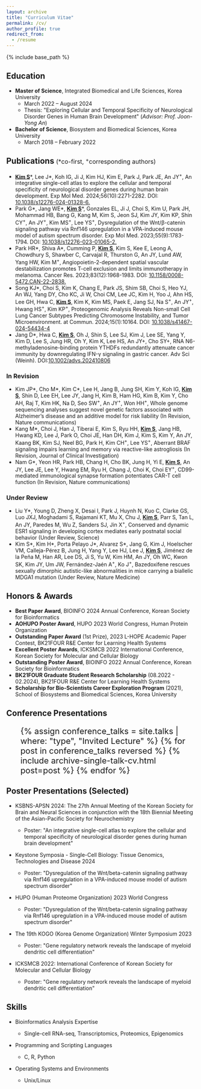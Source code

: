 ```yaml
---
layout: archive
title: "Curriculum Vitae"
permalink: /cv/
author_profile: true
redirect_from:
  - /resume
---
```


{% include base_path %}

## Education
* **Master of Science**, Integrated Biomedical and Life Sciences, Korea University
  * March 2022 – August 2024
  * Thesis: "Exploring Cellular and Temporal Specificity of Neurological Disorder Genes in Human Brain Development" (*Advisor: Prof. Joon-Yong An*)
* **Bachelor of Science**, Biosystem and Biomedical Sciences, Korea University
  * March 2018 – February 2022


## Publications <span style="font-size: 16px; font-weight: normal;">(*co-first, <sup>+</sup>corresponding authors)</span>

* **<u>Kim S</u>**\*, Lee J\*, Koh IG, Ji J, Kim HJ, Kim E, Park J, Park JE, An JY<sup>+</sup>, An integrative single-cell atlas to explore the cellular and temporal specificity of neurological disorder genes during human brain development. Exp Mol Med. 2024;56(10):2271-2282. DOI: [10.1038/s12276-024-01328-6.](https://www.nature.com/articles/s12276-024-01328-6)
* Park G\*, Jang WE\*, **<u>Kim S</u>**\*, Gonzales EL, Ji J, Choi S, Kim U, Park JH, Mohammad HB, Bang G, Kang M, Kim S, Jeon SJ, Kim JY, Kim KP, Shin CY<sup>+</sup>, An JY<sup>+</sup>, Kim MS<sup>+</sup>, Lee YS<sup>+</sup>, Dysregulation of the Wnt/β-catenin signaling pathway via Rnf146 upregulation in a VPA-induced mouse model of autism spectrum disorder. Exp Mol Med. 2023;55(9):1783-1794. DOI: [10.1038/s12276-023-01065-2.](https://www.nature.com/articles/s12276-023-01065-2)
* Park HR\*, Shiva A\*, Cumming P, **<u>Kim S</u>**, Kim S, Kee E, Leong A, Chowdhury S, Shawber C, Carvajal R, Thurston G, An JY, Lund AW, Yang HW, Kim M<sup>+</sup>, Angiopoietin-2-dependent spatial vascular destabilization promotes T-cell exclusion and limits immunotherapy in melanoma. Cancer Res. 2023;83(12):1968-1983. DOI: [10.1158/0008-5472.CAN-22-2838.](https://aacrjournals.org/cancerres/article/83/12/1968/727168/Angiopoietin-2-Dependent-Spatial-Vascular)
* Song KJ\*, Choi S, Kim K, Chang E, Park JS, Shim SB, Choi S, Heo YJ, An WJ, Yang DY, Cho KC, Ji W, Choi CM, Lee JC, Kim H, Yoo J, Ahn HS, Lee GH, Hwa C, **<u>Kim S</u>**, Kim K, Kim MS, Paek E, Jang SJ, Na S<sup>+</sup>, An JY<sup>+</sup>, Hwang HS<sup>+</sup>, Kim KP<sup>+</sup>, Proteogenomic Analysis Reveals Non-small Cell Lung Cancer Subtypes Predicting Chromosome Instability, and Tumor Microenvironment. at Commun. 2024;15(1):10164. DOI: [10.1038/s41467-024-54434-4](https://www.nature.com/articles/s41467-024-54434-4)
* Jang D\*, Hwa C, **<u>Kim S</u>**, Oh J, Shin S, Lee SJ, Kim J, Lee SE, Yang Y, Kim D, Lee S, Jung HR, Oh Y, Kim K, Lee HS, An JY+, Cho SY+, RNA N6-methyladenosine-binding protein YTHDFs redundantly attenuate cancer immunity by downregulating IFN-γ signaling in gastric cancer. Adv Sci (Weinh). DOI:[10.1002/advs.202410806](https://onlinelibrary.wiley.com/doi/full/10.1002/advs.202410806)

### In Revision
* Kim JP\*, Cho M\*, Kim C\*, Lee H, Jang B, Jung SH, Kim Y, Koh IG, **<u>Kim S</u>**, Shin D, Lee EH, Lee JY, Jang H, Kim B, Ham HG, Kim B, Kim Y, Cho AH, Raj T, Kim HK, Na D, Seo SW<sup>+</sup>, An JY<sup>+</sup>, Won HH<sup>+</sup>, Whole genome sequencing analyses suggest novel genetic factors associated with Alzheimer’s disease and an additive model for risk liability (In Revision, Nature communications)
* Kang M\*, Choi J, Han J, Tiberai E, Kim S, Ryu HH, **<u>Kim S</u>**, Jang HB, Hwang KD, Lee J, Park O, Choi JE, Han DH, Kim J, Kim S, Kim Y, An JY, Kaang BK, Kim SJ, Neel BG, Park H, Kim CH<sup>+</sup>, Lee YS<sup>+</sup>, Aberrant BRAF signaling impairs learning and memory via reactive-like astrogliosis (In Revision, Journal of Clinical Investigation)
* Nam G\*, Yeon HR, Park HB, Chang H, Cho BK, Jung H, Yi E, **<u>Kim S</u>**, An JY, Lee JE, Lee Y, Hwang EM, Ryu H, Chang J, Choi K, Choi EY<sup>+</sup>, CD99-mediated immunological synapse formation potentiates CAR-T cell function (In Revision, Nature communications)

### Under Review
* Liu Y\*, Young D, Zheng X, Desai I, Park J, Huynh N, Kuo C, Clarke GS, Luo JXJ, Moghadami S, Rajamani KT, Mu X, Chu J, **<u>Kim S</u>**, Parr S, Tan L, An JY, Paredes M, Wu Z, Sanders SJ, Jin X<sup>+</sup>, Conserved and dynamic ESR1 signaling in developing cortex mediates early postnatal social behavior (Under Review, Science)
* Kim S\*, Kim H\*, Porta Pelayo J\*, Alvarez S\*, Jang G, Kim J, Hoelscher VM, Calleja-Pérez B, Jung H, Yang Y, Lee HJ, Lee J, **<u>Kim S</u>**, Jiménez de la Peña M, Han AR, Lee DS, Ji S, Yu W, Kim HM, An JY, Oh WC, Kwon SK, Kim JY, Um JW, Fernández-Jaén A<sup>+</sup>, Ko J<sup>+</sup>, Bazedoxifene rescues sexually dimorphic autistic-like abnormalities in mice carrying a biallelic MDGA1 mutation (Under Review, Nature Medicine)


## Honors & Awards
* **Best Paper Award**, BIOINFO 2024 Annual Conference, Korean Society for Bioinformatics
* **AOHUPO Poster Award**, HUPO 2023 World Congress, Human Protein Organization
* **Outstanding Paper Award** (1st Prize), 2023 L-HOPE Academic Paper Contest, BK21FOUR R&E Center for Learning Health Systems  
* **Excellent Poster Awards**, ICKSMCB 2022 International Conference, Korean Society for Molecular and Cellular Biology
* **Outstanding Poster Award**, BIOINFO 2022 Annual Conference, Korean Society for Bioinformatics
* **BK21FOUR Graduate Student Research Scholarship** (08.2022 - 02.2024), BK21FOUR R&E Center for Learning Health Systems  
* **Scholarship for Bio-Scientists Career Exploration Program** (2021), School of Biosystems and Biomedical Sciences, Korea University


## Conference Presentations
<ul style="font-size: 22px;">
  {% assign conference_talks = site.talks | where: "type", "Invited Lecture" %}
  {% for post in conference_talks reversed %}
    {% include archive-single-talk-cv.html post=post %}
  {% endfor %}
</ul>

## Poster Presentations (Selected)

- KSBNS-APSN 2024: The 27th Annual Meeting of the Korean Society for Brain and Neural Sciences in conjunction with the 18th Biennial Meeting of the Asian-Pacific Society for Neurochemistry  
  - Poster: "An integrative single-cell atlas to explore the cellular and temporal specificity of neurological disorder genes during human brain development"

- Keystone Symposia - Single-Cell Biology: Tissue Genomics, Technologies and Disease 2024 
  - Poster: "Dysregulation of the Wnt/beta-catenin signaling pathway via Rnf146 upregulation in a VPA-induced mouse model of autism spectrum disorder"

- HUPO (Human Proteome Organization) 2023 World Congress
  - Poster: "Dysregulation of the Wnt/beta-catenin signaling pathway via Rnf146 upregulation in a VPA-induced mouse model of autism spectrum disorder"

- The 19th KOGO (Korea Genome Organization) Winter Symposium 2023
  - Poster: "Gene regulatory network reveals the landscape of myeloid dendritic cell differentiation"

- ICKSMCB 2022: International Conference of Korean Society for Molecular and Cellular Biology  
  - Poster: "Gene regulatory network reveals the landscape of myeloid dendritic cell differentiation"

 
## Skills
* Bioinformatics Analysis Expertise
  * Single-cell RNA-seq, Transcriptomics, Proteomics, Epigenomics
 
* Programming and Scripting Languages
  * C, R, Python
    
* Operating Systems and Environments
  * Unix/Linux


